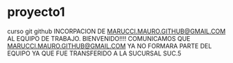 
# proyecto1
curso git github
INCORPACION DE MARUCCI.MAURO.GITHUB@GMAIL.COM AL EQUIPO DE TRABAJO. BIENVENIDO!!!!
COMUNICAMOS QUE MARUCCI.MAURO.GITHUB@GMAIL.COM  YA NO FORMARA PARTE DEL EQUIPO YA QUE FUE TRANSFERIDO A LA SUCURSAL SUC.5
